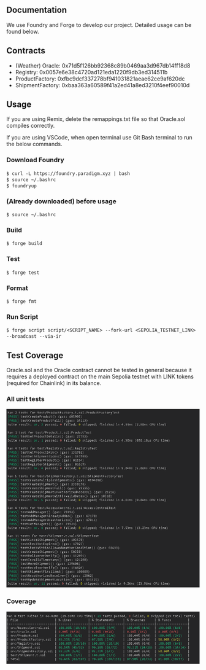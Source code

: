 ## Documentation

We use Foundry and Forge to develop our project. Detailed usage can be found below.

## Contracts
- (Weather) Oracle: 0x71d5f126bb92368c89b0469aa3d967db14ff18d8
- Registry: 0x0057e6e38c4720ad121eda1220f9db3ed314511b
- ProductFactory: 0xfbc9dcf337278bf941031821aeae62ce9af620dc
- ShipmentFactory: 0xbaa363a60589f41a2ed41a8ed3210f4eef90010d

## Usage

If you are using Remix, delete the remappings.txt file so that Oracle.sol compiles correctly.

If you are using VSCode, when open terminal use Git Bash terminal to run the below commands.

### Download Foundry
```shell
$ curl -L https://foundry.paradigm.xyz | bash
$ source ~/.bashrc 
$ foundryup
```

### (Already downloaded) before usage
```shell
$ source ~/.bashrc 
```

### Build

```shell
$ forge build
```

### Test

```shell
$ forge test
```

### Format

```shell
$ forge fmt
```

### Run Script

```shell
$ forge script script/<SCRIPT_NAME> --fork-url <SEPOLIA_TESTNET_LINK> --broadcast --via-ir
```

## Test Coverage

Oracle.sol and the Oracle contract cannot be tested in general because it requires a deployed contract on the main Sepolia testnet with LINK tokens (required for Chainlink) in its balance.

### All unit tests
![alt text](image/unit_tests.png)

### Coverage
![alt text](image/test_coverage.png)
